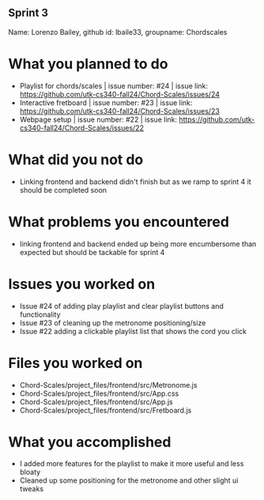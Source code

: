 ## Sprint 3 ##
Name: Lorenzo Bailey, github id: lbaile33, groupname: Chordscales

# What you planned to do #
- Playlist for chords/scales | issue number: #24 | issue link: https://github.com/utk-cs340-fall24/Chord-Scales/issues/24
- Interactive fretboard | issue number: #23 | issue link: https://github.com/utk-cs340-fall24/Chord-Scales/issues/23
- Webpage setup | issue number: #22 | issue link: https://github.com/utk-cs340-fall24/Chord-Scales/issues/22


# What did you not do
- Linking frontend and backend didn't finish but as we ramp to sprint 4 it should be completed soon

# What problems you encountered
- linking frontend and backend ended up being more encumbersome than expected but should be tackable for sprint 4

# Issues you worked on
- Issue #24 of adding play playlist and clear playlist buttons and functionality
- Issue #23 of cleaning up the metronome positioning/size
- Issue #22 adding a clickable playlist list that shows the cord you click

# Files you worked on
- Chord-Scales/project_files/frontend/src/Metronome.js
- Chord-Scales/project_files/frontend/src/App.css 
- Chord-Scales/project_files/frontend/src/App.js
- Chord-Scales/project_files/frontend/src/Fretboard.js


# What you accomplished
- I added more features for the playlist to make it more useful and less bloaty
- Cleaned up some positioning for the metronome and other slight ui tweaks

